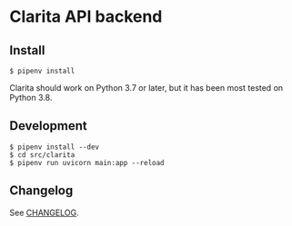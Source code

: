 # Clarita API backend

## Install

    $ pipenv install

Clarita should work on Python 3.7 or later, but it has been most tested on Python 3.8.

## Development

    $ pipenv install --dev
    $ cd src/clarita
    $ pipenv run uvicorn main:app --reload

## Changelog

See [CHANGELOG](CHANGELOG.md).
